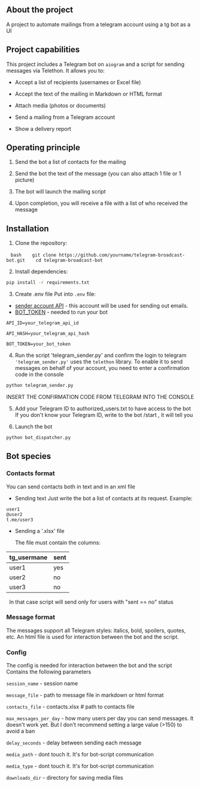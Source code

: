 ## About the project
A project to automate mailings from a telegram account using a tg bot as a UI

## Project capabilities

This project includes a Telegram bot on `aiogram` and a script for sending messages via Telethon. It allows you to:

- Accept a list of recipients (usernames or Excel file)

- Accept the text of the mailing in Markdown or HTML format

- Attach media (photos or documents)

- Send a mailing from a Telegram account

- Show a delivery report

## Operating principle

1) Send the bot a list of contacts for the mailing

2) Send the bot the text of the message (you can also attach 1 file or 1 picture)

3) The bot will launch the mailing script

4) Upon completion, you will receive a file with a list of who received the message

  
  

## Installation

1. Clone the repository:

   ```bash
   git clone https://github.com/yourname/telegram-broadcast-bot.git
   cd telegram-broadcast-bot
   ```

2. Install dependencies:
```bash
pip install -r requirements.txt
```
3. Create .env file
Put into ```.env``` file:
- [sender account API](https://core.telegram.org/api/obtaining_api_id) - this account will be used for sending out emails.
- [BOT_TOKEN](https://core.telegram.org/bots/tutorial) - needed to run your bot

```env
API_ID=your_telegram_api_id

API_HASH=your_telegram_api_hash

BOT_TOKEN=your_bot_token
```

4. Run the script 'telegram_sender.py' and confirm the login to telegram
```'telegram_sender.py'``` uses the ```telethon``` library. To enable it to send messages on behalf of your account, you need to enter a confirmation code in the console
```bash
python telegram_sender.py
```
INSERT THE CONFIRMATION CODE FROM TELEGRAM INTO THE CONSOLE

5. Add your Telegram ID to authorized_users.txt to have access to the bot
If you don't know your Telegram ID, write to the bot /start , it will tell you

6. Launch the bot
```bash
python bot_dispatcher.py
```
## Bot species
### Contacts format

You can send contacts both in text and in an xml file
-  Sending text
	Just write the bot a list of contacts at its request. Example:

```telegram
user1
@user2
t.me/user3
```

- Sending a '.xlsx' file

	The file must contain the columns:

|tg_usermane|sent|
| ------ | ------ |
|user1|yes|
|user2|no|
|user3|no|
  In that case script will send only for users with "sent == no" status

### Message format

The messages support all Telegram styles: italics, bold, spoilers, quotes, etc.
An html file is used for interaction between the bot and the script.

### Config

The config is needed for interaction between the bot and the script
Contains the following parameters
  
```session_name``` - session name

```message_file```  - path to message file in markdown or html format

```contacts_file``` - contacts.xlsx # path to contacts file

```max_messages_per_day``` - how many users per day you can send messages. It doesn't work yet. But I don't recommend setting a large value (>150) to avoid a ban

```delay_seconds``` - delay between sending each message

```media_path``` - dont touch it. It's for bot-script communication

```media_type``` - dont touch it. It's for bot-script communication

```downloads_dir``` - directory for saving media files
